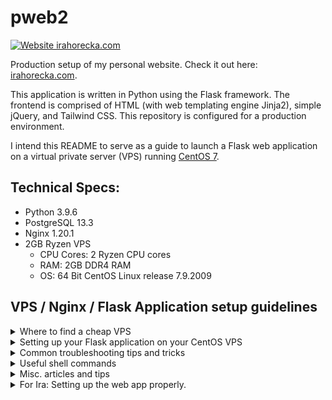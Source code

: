 # pweb2
[![Website irahorecka.com](https://img.shields.io/website-up-down-green-red/https/irahorecka.com.svg)](https://irahorecka.com/)

Production setup of my personal website. Check it out here: [irahorecka.com](https://irahorecka.com).

This application is written in Python using the Flask framework. The frontend is comprised of HTML (with web templating engine Jinja2), simple jQuery, and Tailwind CSS. This repository is configured for a production environment.

I intend this README to serve as a guide to launch a Flask web application on a virtual private server (VPS) running [CentOS 7](http://mirror.centos.org/centos/7/).

## Technical Specs:
- Python 3.9.6
- PostgreSQL 13.3
- Nginx 1.20.1
- 2GB Ryzen VPS
    - CPU Cores: 2 Ryzen CPU cores
    - RAM: 2GB DDR4 RAM
    - OS: 64 Bit CentOS Linux release 7.9.2009

## VPS / Nginx / Flask Application setup guidelines

<details>
<summary>Where to find a cheap VPS</summary>
<br>

Check out this [Reddit post](https://www.reddit.com/r/selfhosted/comments/5c93f1/any_cheap_vps_services/).
I ended up searching through [LowEndBox](https://lowendbox.com/) to find my VPS.
</details>

<details>
<summary>Setting up your Flask application on your CentOS VPS</summary>
<br>

Please follow these excellent guidelines in order:

1. [Initial Server Setup with CentOS7](https://www.digitalocean.com/community/tutorials/initial-server-setup-with-centos-7)

2. [Configuring a Basic Firewall](https://www.digitalocean.com/community/tutorials/additional-recommended-steps-for-new-centos-7-servers#configuring-a-basic-firewall)

3. [How To Serve Flask Applications with uWSGI and Nginx on CentOS 7](https://www.digitalocean.com/community/tutorials/how-to-serve-flask-applications-with-uwsgi-and-nginx-on-centos-7)
</details>

<details>
<summary>Common troubleshooting tips and tricks</summary>
<br>

View these common tips and tricks to make your setup experience a little less painful.

1. Firewall configuration
    - Follow the Firwall setup guideline article posted above. If you are testing and/or hosting your application on a port, use

        `$ sudo firewall-cmd --permanent --add-port=8000/tcp`

        then

        `$ sudo firewall-cmd --reload`
    
        to allow access to your application from the world wide web.

2. Bad Gateway Error (502)
    - If by the end of your setup you receive a bad gateway error, try running the following commands if you plan to have SELinux enabled:

        `$ sudo setenforce 0`

        then 

        `$ sudo chown -R user:user /var/lib/nginx/` (where `user` is your CentOS username) [[ref](https://stackoverflow.com/questions/29872174/wsgi-nginx-error-permission-denied-while-connecting-to-upstream)].

        `$ sudo chgrp user ~/app` (where `user` is your CentOS username and `app` is your project directory's name) [[ref](https://stackoverflow.com/questions/62225597/nginx-gunicorn-flask-502-bad-gateway-permission-denied-on-socket-file/67625668#67625668)].

        and finally

        `$ sudo systemctl restart nginx`

    - If you plan to have SELinux disabled, follow Jonny's advice on this [Stack Overflow article](https://stackoverflow.com/questions/17079670/httpd-server-not-started-13permission-denied-make-sock-could-not-bind-to-ad) to disable SELinux. With SELinux enabled, using `$ sudo setenforce 0` alleviates this issue, albeit temporarily (at least in my experience).

3. Permission denied (Error 13) for *.sock
    - Ties closely with error 502 (above). This is usually a permission error. Check out this [Stack Overflow article](https://stackoverflow.com/questions/23948527/13-permission-denied-while-connecting-to-upstreamnginx/24830777#24830777) for troubleshooting this error. This article appears have the more widely accepted solution. NOTE: you must be logged in as root to execute
    
        `$ setsebool -P httpd_can_network_connect 1`
    
        (i.e. the accepted solution by joebarbere).
    
    - Check out this other [Stack Overflow article](https://stackoverflow.com/questions/22071681/permission-denied-nginx-and-uwsgi-socket) if further troubleshooting is required.

4. Troubleshooting 500 Internal Server Error
    - Check out this [Digital Ocean discussion](https://www.digitalocean.com/community/questions/500-internal-server-error-in-my-site) to troubleshoot a 500 Internal Server Error.

5. Using environment variables in your Flask application
    - Use [python-dotenv](https://github.com/theskumar/python-dotenv) for configuring and fetching your environment variables.
    - (Optional) Make sure to delete exported environment variables configured in your system.
        `$ unset YOUR_ENV_VARIABLE`
    

</details>

<details>
<summary>Useful shell commands</summary>
<br>

1. `$ sudo su -`
    - Log in as root from a sudo-user ssh session. Root password is required.

2. `$ sudo su - user`
    - Log in as `user` from a sudo-user ssh session. `user` password is required.

3. `$ tail -30 /var/log/nginx/error.log`
    - Check the last 30 lines of your Nginx error log.

4. `$ journalctl -xe`
    - Check Python trace through the system journal. Very useful for troubleshooting faulty applictaion code.

5. `$ sudo systemctl restart nginx`
    - Restart your Nginx server.

6. `$ sudo systemctl enable nginx`
    - Enable your Nginx server to start if server undergoes reboot.

7. `$ sudo systemctl restart pweb2`
    - Restart your Flask application. Must run if you make changes to your app.
    - Run this command if you make changes to `*.ini`, `*.sock`, and `*.system`.

8. `$ sudo systemctl enable pweb2`
    - Enable your Flask application to start if server undergoes reboot.

</details>

<details>
<summary>Misc. articles and tips</summary>
<br>

1. [Migrating DNS from Namecheap to Cloudflare](https://www.youtube.com/watch?app=desktop&v=3gSxVzxoaPg)

2. [Nginx configuration structure](https://www.digitalocean.com/community/tutorials/understanding-the-nginx-configuration-file-structure-and-configuration-contexts)

3. [Gmail SMTPAuthError when using `smtp.gmail.com` via Python](https://stackoverflow.com/questions/26852128/smtpauthenticationerror-when-sending-mail-using-gmail-and-python)

4. Viewing spool file (i.e. 'You have mail')
    - `$ cat /var/spool/mail/user` (where `user` is your CentOS username).

</details>

<details>
<summary>For Ira: Setting up the web app properly.</summary>
<br>

1. Clone this repository. Create a virtual environment named `webenv` in the project root. Install project requirements via `pip` in the virtual environment.

2. Download and set up PostgreSQL and create a database named `irahorecka`. Ensure all of your environment variables are declared in a file named `.env` stored in the project root. Afterwards, run `setup_db.py` to ensure correct database and environment variable configurations.

3. This web app relies on timed updates and cleaning of the `irahorecka` database. These are done with `update_db.py` and `rm_expired_db.py`. Execute `update_db.py` to populate the `irahorecka` database. Ensure no runtime exceptions are thrown. Afterwards, run `rm_expired_db.py`. Troubleshoot as necessary (commonly due to configuration issues). Proceed to the next step when both scripts execute without error.

4. Set up your cron tasks. Open the crontab tasklist and delete undesired cron tasks via `$ crontab -e`. To delete EVERYTHING, you can execute  `$ crontab -r` (NOTE: make sure you are OK with deleting every cron task). Once satisfied, execute `$ sudo bash cron.sh` to concatenate timed executions of `update_db.py` and `rm_expired_db.py`.

5. Though missing in this repository, it is helpful to create a bash script to restart your web app and the NGINX server using `sudo systemctl restart *`. This way, you can simply run `$ sudo bash restart.sh` anytime you make or pull changes.

</details>
